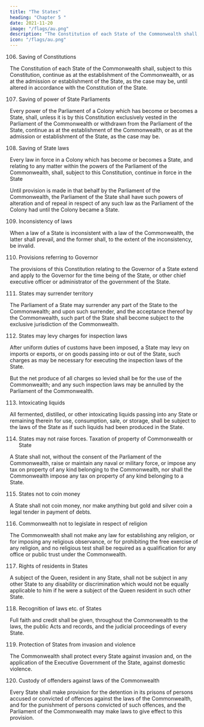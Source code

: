 ```yaml
---
title: "The States"
heading: "Chapter 5 "
date: 2021-11-20
image: "/flags/au.png"
description: "The Constitution of each State of the Commonwealth shall, subject to this Constitution, continue as at the establishment of the Commonwealth"
icon: "/flags/au.png"
---
```



106. Saving of Constitutions

The Constitution of each State of the Commonwealth shall, subject to this Constitution, continue as at the establishment of the Commonwealth, or as at the admission or establishment of the State, as the case may be,
until altered in accordance with the Constitution of the State.

107. Saving of power of State Parliaments

Every power of the Parliament of a Colony which has become or becomes a State, shall, unless it is by this Constitution exclusively vested in the Parliament of the Commonwealth or withdrawn from the Parliament of the State, continue as at the establishment of the Commonwealth, or as at the admission or establishment of the State, as the case may be.

108. Saving of State laws

Every law in force in a Colony which has become or becomes a State, and relating to any matter within the
powers of the Parliament of the Commonwealth, shall, subject to this Constitution, continue in force in the
State

Until provision is made in that behalf by the Parliament of the Commonwealth, the Parliament of
the State shall have such powers of alteration and of repeal in respect of any such law as the Parliament of the Colony had until the Colony became a State.

109. Inconsistency of laws

When a law of a State is inconsistent with a law of the Commonwealth, the latter shall prevail, and the former
shall, to the extent of the inconsistency, be invalid.

110. Provisions referring to Governor

The provisions of this Constitution relating to the Governor of a State extend and apply to the Governor for the time being of the State, or other chief executive officer or administrator of the government of the State.

111. States may surrender territory

The Parliament of a State may surrender any part of the State to the Commonwealth; and upon such surrender, and the acceptance thereof by the Commonwealth, such part of the State shall become subject to the exclusive jurisdiction of the Commonwealth.

112. States may levy charges for inspection laws

After uniform duties of customs have been imposed, a State may levy on imports or exports, or on goods passing into or out of the State, such charges as may be necessary for executing the inspection laws of the State. 

But the net produce of all charges so levied shall be for the use of the Commonwealth; and any such inspection laws may be annulled by the Parliament of the Commonwealth.

113. Intoxicating liquids

All fermented, distilled, or other intoxicating liquids passing into any State or remaining therein for use,
consumption, sale, or storage, shall be subject to the laws of the State as if such liquids had been produced in the State.

114. States may not raise forces. Taxation of property of Commonwealth or State

A State shall not, without the consent of the Parliament of the Commonwealth, raise or maintain any naval or military force, or impose any tax on property of any kind belonging to the Commonwealth, nor shall the Commonwealth impose any tax on property of any kind belonging to a State.

115. States not to coin money

A State shall not coin money, nor make anything but gold and silver coin a legal tender in payment of debts.

116. Commonwealth not to legislate in respect of religion

The Commonwealth shall not make any law for establishing any religion, or for imposing any religious observance, or for prohibiting the free exercise of any religion, and no religious test shall be required as a qualification for any office or public trust under the Commonwealth.

117. Rights of residents in States

A subject of the Queen, resident in any State, shall not be subject in any other State to any disability or discrimination which would not be equally applicable to him if he were a subject of the Queen resident in such other State.

118. Recognition of laws etc. of States

Full faith and credit shall be given, throughout the Commonwealth to the laws, the public Acts and records, and the judicial proceedings of every State.

119. Protection of States from invasion and violence

The Commonwealth shall protect every State against invasion and, on the application of the Executive
Government of the State, against domestic violence.

120. Custody of offenders against laws of the Commonwealth

Every State shall make provision for the detention in its prisons of persons accused or convicted of offences
against the laws of the Commonwealth, and for the punishment of persons convicted of such offences, and the
Parliament of the Commonwealth may make laws to give effect to this provision.

